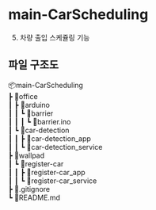 # main-CarScheduling
5. 차량 출입 스케쥴링 기능


## 파일 구조도

📦main-CarScheduling <br/>
 ┣ 📂office <br/>
 ┃ ┣ 📂arduino <br/>
 ┃ ┃ ┗ 📂barrier <br/>
 ┃ ┃ ┃ ┗ 📜barrier.ino <br/>
 ┃ ┗ 📂car-detection <br/>
 ┃ ┃ ┣ 📂car-detection_app <br/>
 ┃ ┃ ┗ 📂car-detection_service <br/>
 ┣ 📂wallpad <br/>
 ┃ ┗ 📂register-car <br/>
 ┃ ┃ ┣ 📂register-car_app <br/>
 ┃ ┃ ┗ 📂register-car_service <br/>
 ┣ 📜.gitignore <br/>
 ┗ 📜README.md <br/>
